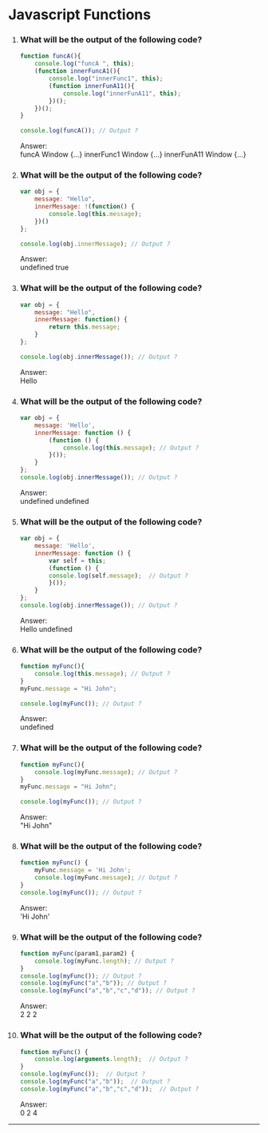 # Javascript Functions

1. ### What will be the output of the following code?

    ```js
    function funcA(){
        console.log("funcA ", this);
        (function innerFuncA1(){
            console.log("innerFunc1", this);
            (function innerFunA11(){
                console.log("innerFunA11", this);
            })();
        })();
    }
        
    console.log(funcA()); // Output ?
    ```

    Answer:\
    funcA Window {...} innerFunc1 Window {...} innerFunA11 Window {...}

2. ### What will be the output of the following code?

    ```js
    var obj = {
        message: "Hello",
        innerMessage: !(function() {
            console.log(this.message);
        })()
    };
        
    console.log(obj.innerMessage); // Output ?
    ```

    Answer:\
    undefined true

3. ### What will be the output of the following code?

    ```js
    var obj = {
        message: "Hello",
        innerMessage: function() {
            return this.message;
        }
    };
        
    console.log(obj.innerMessage()); // Output ?
    ```

    Answer:\
    Hello

4. ### What will be the output of the following code?

    ```js
    var obj = {
        message: 'Hello',
        innerMessage: function () {
            (function () {
                console.log(this.message); // Output ?
            }());
        }
    };
    console.log(obj.innerMessage()); // Output ?
    ```

    Answer:\
    undefined undefined

5. ### What will be the output of the following code?

    ```js
    var obj = {
        message: 'Hello',
        innerMessage: function () {
            var self = this;
            (function () {
            console.log(self.message);  // Output ?
            }());
        }
    };
    console.log(obj.innerMessage()); // Output ?
    ```

    Answer:\
    Hello undefined

6. ### What will be the output of the following code?

    ```js
    function myFunc(){
        console.log(this.message); // Output ?
    }
    myFunc.message = "Hi John";
        
    console.log(myFunc()); // Output ?
    ```

    Answer:\
    undefined

7. ### What will be the output of the following code?

    ```js
    function myFunc(){
        console.log(myFunc.message); // Output ?
    }
    myFunc.message = "Hi John";
        
    console.log(myFunc()); // Output ?
    ```

    Answer:\
    "Hi John"

8. ### What will be the output of the following code?

    ```js
    function myFunc() {
        myFunc.message = 'Hi John';
        console.log(myFunc.message); // Output ?
    }
    console.log(myFunc()); // Output ?
    ```

    Answer:\
    'Hi John'

9. ### What will be the output of the following code?

    ```js
    function myFunc(param1,param2) {
        console.log(myFunc.length); // Output ?
    }
    console.log(myFunc()); // Output ?
    console.log(myFunc("a","b")); // Output ?
    console.log(myFunc("a","b","c","d")); // Output ?
    ```

    Answer:\
    2 2 2

10. ### What will be the output of the following code?

    ```js
    function myFunc() {
        console.log(arguments.length);  // Output ?
    }
    console.log(myFunc());  // Output ?
    console.log(myFunc("a","b"));  // Output ?
    console.log(myFunc("a","b","c","d"));  // Output ?
    ```

    Answer:\
    0 2 4

***
